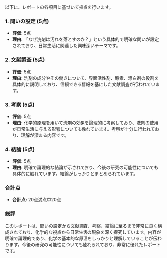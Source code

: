 以下に、レポートの各項目に基づいて採点を行います。

### 1. 問いの設定 (5点)
- **評価:** 5点
- **理由:** 「なぜ洗剤は汚れを落とすのか？」という具体的で明確な問いが設定されており、日常生活に関連した興味深いテーマです。

### 2. 文献調査 (5点)
- **評価:** 5点
- **理由:** 洗剤の成分やその働きについて、界面活性剤、酵素、漂白剤の役割を具体的に説明しており、信頼できる情報を基にした文献調査が行われています。

### 3. 考察 (5点)
- **評価:** 5点
- **理由:** 化学的原理を用いて洗剤の効果を論理的に考察しており、洗剤の使用が日常生活に与える影響についても触れています。考察が十分に行われており、理解が深まる内容です。

### 4. 結論 (5点)
- **評価:** 5点
- **理由:** 明確で論理的な結論が示されており、今後の研究の可能性についても具体的に触れています。結論がしっかりとまとめられています。

### 合計点
- **合計点:** 20点満点中20点

### 総評
このレポートは、問いの設定から文献調査、考察、結論に至るまで非常に良く構成されており、化学的な視点から日常生活の現象を深く探究しています。内容が明確で論理的であり、化学の基本的な原理をしっかりと理解していることが伝わります。今後の研究の可能性についても触れられており、非常に優れたレポートです。